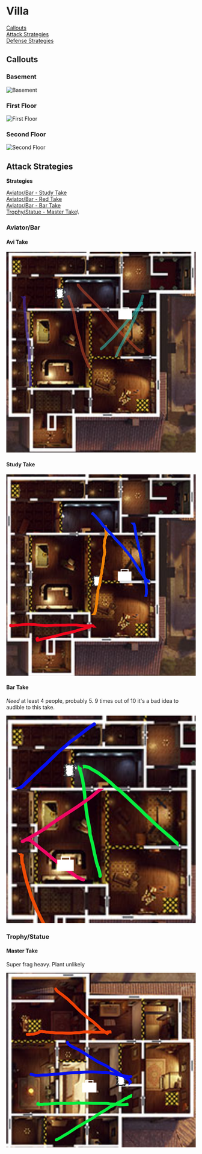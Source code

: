 # Villa

[Callouts](#callouts)\
[Attack Strategies](#attack-strategies)\
[Defense Strategies](#defense-strategies)

## Callouts

### Basement

![Basement](images/villa_basement_callouts.png)

### First Floor

![First Floor](images/villa_first_floor_callouts.png)

### Second Floor

![Second Floor](images/villa_second_floor_callouts.png)

## Attack Strategies

**Strategies**

[Aviator/Bar - Study Take](#avi-take)\
[Aviator/Bar - Red Take](#red-take)\
[Aviator/Bar - Bar Take](#bar-take)\
[Trophy/Statue - Master Take](#master-take)\

### Aviator/Bar

#### Avi Take

![Aviator Take](images/avi_take.png)

#### Study Take

![Study Take](images/study_take.png)

#### Bar Take

_Need_ at least 4 people, probably 5. 9 times out of 10 it's a bad idea to audible to this take.

![Bar Take](images/bar_take.png)

### Trophy/Statue

#### Master Take

Super frag heavy. Plant unlikely

![Master Take](images/statue_master_take.png)
